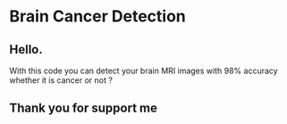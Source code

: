 # Brain Cancer Detection


## Hello.
With this code you can detect your brain MRI images with 98% accuracy whether it is cancer or not ?
## 

## Thank you for support me
